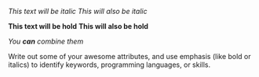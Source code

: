 *This text will be italic*
_This will also be italic_

**This text will be hold**
__This will also be hold__

_You **can** combine them_

Write out some of your awesome attributes, and use emphasis (like bold or italics) to identify keywords, programming languages, or skills. 
